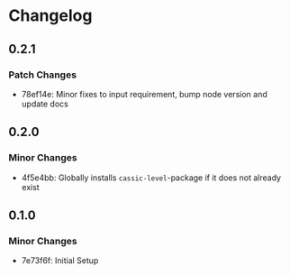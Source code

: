 # Changelog

## 0.2.1

### Patch Changes

- 78ef14e: Minor fixes to input requirement, bump node version and update docs

## 0.2.0

### Minor Changes

- 4f5e4bb: Globally installs `cassic-level`-package if it does not already exist

## 0.1.0

### Minor Changes

- 7e73f6f: Initial Setup
